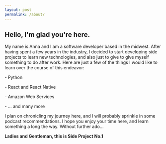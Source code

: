 ```yaml
---
layout: post
permalink: /about/
---
```

Hello, I'm glad you're here.
-----------

My name is Anna and I am a software developer based in the midwest. After having spent a few years in the industry, I decided to start developing side projects to learn new technologies,
and also just to give to give myself something to do after work. Here are just a few of the things I would like to learn over the course of this endeavor:

\- Python

\- React and React Native

\- Amazon Web Services

\- ... and many more

I plan on chronicling my journey here, and I will probably sprinkle in some podcast recommendations.
I hope you enjoy your time here, and learn something a long the way. Without further ado...

**Ladies and Gentleman, this is Side Project No.1**
